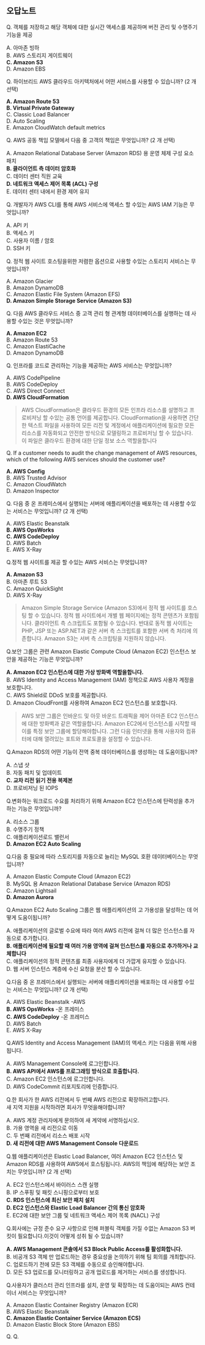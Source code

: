 오답노트
------------

Q. 객체를 저장하고 해당 객체에 대한 실시간 액세스를 제공하며 버전 관리 및 수명주기 기능을 제공           

A. 아마존 빙하           
B. AWS 스토리지 게이트웨이           
**C. Amazon S3**           
D. Amazon EBS           

Q. 하이브리드 AWS 클라우드 아키텍처에서 어떤 서비스를 사용할 수 있습니까? (2 개 선택)           

**A. Amazon Route 53**           
**B. Virtual Private Gateway**           
C. Classic Load Balancer           
D. Auto Scaling           
E. Amazon CloudWatch default metrics           

Q. AWS 공동 책임 모델에서 다음 중 고객의 책임은 무엇입니까? (2 개 선택)           

A. Amazon Relational Database Server (Amazon RDS) 용 운영 체제 구성 요소 패치           
**B. 클라이언트 측 데이터 암호화**           
C. 데이터 센터 직원 교육           
**D. 네트워크 액세스 제어 목록 (ACL) 구성**           
E. 데이터 센터 내에서 환경 제어 유지           

Q. 개발자가 AWS CLI를 통해 AWS 서비스에 액세스 할 수있는 AWS IAM 기능은 무엇입니까?           

A. API 키           
B. 액세스 키           
C. 사용자 이름 / 암호           
D. SSH 키           

Q. 정적 웹 사이트 호스팅을위한 저렴한 옵션으로 사용할 수있는 스토리지 서비스는 무엇입니까?           

A. Amazon Glacier           
B. Amazon DynamoDB           
C. Amazon Elastic File System (Amazon EFS)           
**D. Amazon Simple Storage Service (Amazon S3)**           

Q. 다음 AWS 클라우드 서비스 중 고객 관리 형 관계형 데이터베이스를 실행하는 데 사용할 수있는 것은 무엇입니까?           

**A. Amazon EC2**           
B. Amazon Route 53           
C. Amazon ElastiCache           
D. Amazon DynamoDB           

Q. 인프라를 코드로 관리하는 기능을 제공하는 AWS 서비스는 무엇입니까?           

A. AWS CodePipeline           
B. AWS CodeDeploy           
C. AWS Direct Connect           
**D. AWS CloudFormation**           

> AWS CloudFormation은 클라우드 환경의 모든 인프라 리소스를 설명하고 프로비저닝 할 수있는 공통 언어를 제공합니다. CloudFormation을 사용하면 간단한 텍스트 파일을 사용하여 모든 리전 및 계정에서 애플리케이션에 필요한 모든 리소스를 자동화되고 안전한 방식으로 모델링하고 프로비저닝 할 수 있습니다. 이 파일은 클라우드 환경에 대한 단일 정보 소스 역할을합니다           


Q. If a customer needs to audit the change management of AWS resources, which of the following AWS services should the customer use?           

**A. AWS Config**           
B. AWS Trusted Advisor           
C. Amazon CloudWatch           
D. Amazon Inspector           

Q. 다음 중 온 프레미스에서 실행되는 서버에 애플리케이션을 배포하는 데 사용할 수있는 서비스는 무엇입니까? (2 개 선택)           

A. AWS Elastic Beanstalk           
**B. AWS OpsWorks**           
**C. AWS CodeDeploy**           
D. AWS Batch           
E. AWS X-Ray           

Q.정적 웹 사이트를 제공 할 수있는 AWS 서비스는 무엇입니까?          

**A. Amazon S3**          
B. 아마존 루트 53          
C. Amazon QuickSight          
D. AWS X-Ray          
> Amazon Simple Storage Service (Amazon S3)에서 정적 웹 사이트를 호스팅 할 수 있습니다. 정적 웹 사이트에서 개별 웹 페이지에는 정적 콘텐츠가 포함됩니다. 클라이언트 측 스크립트도 포함될 수 있습니다. 반대로 동적 웹 사이트는 PHP, JSP 또는 ASP.NET과 같은 서버 측 스크립트를 포함한 서버 측 처리에 의존합니다. Amazon
S3는 서버 측 스크립팅을 지원하지 않습니다.          

Q.보안 그룹은 관련 Amazon Elastic Compute Cloud (Amazon EC2) 인스턴스 보안을 제공하는 기능은 무엇입니까?          

**A. Amazon EC2 인스턴스에 대한 가상 방화벽 역할을합니다.**          
B. AWS Identity and Access Management (IAM) 정책으로 AWS 사용자 계정을 보호합니다.          
C. AWS Shield로 DDoS 보호를 제공합니다.          
D. Amazon CloudFront를 사용하여 Amazon EC2 인스턴스를 보호합니다.          
> AWS 보안 그룹은 인바운드 및 아웃 바운드 트래픽을 제어 아마존 EC2 인스턴스에 대한 방화벽과 같은 역할을합니다. Amazon
EC2에서 인스턴스를 시작할 때 이를 특정 보안 그룹에 할당해야합니다.
그런 다음 인터넷을 통해 사용자와 컴퓨터에 대해 열려있는 포트와 프로토콜을 설정할 수 있습니다.          

Q.Amazon RDS의 어떤 기능이 전역 중복 데이터베이스를 생성하는 데 도움이됩니까?          

A. 스냅 샷          
B. 자동 패치 및 업데이트          
**C. 교차 리전 읽기 전용 복제본**          
D. 프로비저닝 된 IOPS          

Q.변화하는 워크로드 수요를 처리하기 위해 Amazon EC2 인스턴스에 탄력성을 추가하는 기능은 무엇입니까?          

A. 리소스 그룹          
B. 수명주기 정책          
C. 애플리케이션로드 밸런서          
**D. Amazon EC2 Auto Scaling**          

Q.다음 중 필요에 따라 스토리지를 자동으로 늘리는 MySQL 호환 데이터베이스는 무엇입니까?          

A. Amazon Elastic Compute Cloud (Amazon EC2)          
B. MySQL 용 Amazon Relational Database Service (Amazon RDS)          
C. Amazon Lightsail          
**D. Amazon Aurora**          

Q.Amazon EC2 Auto Scaling 그룹은 웹 애플리케이션의 고 가용성을 달성하는 데 어떻게 도움이됩니까?          

A. 애플리케이션의 글로벌 수요에 따라 여러 AWS 리전에 걸쳐 더 많은 인스턴스를 자동으로 추가합니다.          
**B. 애플리케이션에 필요할 때 여러 가용 영역에 걸쳐 인스턴스를 자동으로 추가하거나 교체합니다**          
C. 애플리케이션의 정적 콘텐츠를 최종 사용자에게 더 가깝게 유지할 수 있습니다.          
D. 웹 서버 인스턴스 계층에 수신 요청을 분산 할 수 있습니다.          

Q.다음 중 온 프레미스에서 실행되는 서버에 애플리케이션을 배포하는 데 사용할 수있는 서비스는 무엇입니까? (2 개 선택)          

A. AWS Elastic Beanstalk -AWS          
**B. AWS OpsWorks** -온 프레미스          
**C. AWS CodeDeploy** -온 프레미스          
D. AWS Batch          
E. AWS X-Ray          

Q.AWS Identity and Access Management (IAM)의 액세스 키는 다음을 위해 사용됩니다.          

A. AWS Management Console에 로그인합니다.          
**B. AWS API에서 AWS를 프로그래밍 방식으로 호출합니다.**          
C. Amazon EC2 인스턴스에 로그인합니다.          
D. AWS CodeCommit 리포지토리에 인증합니다.          

Q.한 회사가 한 AWS 리전에서 두 번째 AWS 리전으로 확장하려고합니다.          
새 지역 지원을 시작하려면 회사가 무엇을해야합니까?          

A. AWS 계정 관리자에게 문의하여 새 계약에 서명하십시오.          
B. 가용 영역을 새 리전으로 이동          
C. 두 번째 리전에서 리소스 배포 시작          
**D. 새 리전에 대한 AWS Management Console 다운로드**          

Q.웹 애플리케이션은 Elastic Load Balancer, 여러 Amazon EC2 인스턴스 및 Amazon RDS를 사용하여 AWS에서 호스팅됩니다.
AWS의 책임에 해당하는 보안 조치는 무엇입니까? (2 개 선택)       

A. EC2 인스턴스에서 바이러스 스캔 실행       
B. IP 스푸핑 및 패킷 스니핑으로부터 보호       
**C. RDS 인스턴스에 최신 보안 패치 설치**      
**D. EC2 인스턴스와 Elastic Load Balancer 간의 통신 암호화**     
E. EC2에 대한 보안 그룹 및 네트워크 액세스 제어 목록 (NACL) 구성       

Q.회사에는 규정 준수 요구 사항으로 인해 퍼블릭 객체를 가질 수없는 Amazon S3 버킷이 필요합니다.이것이 어떻게 성취 될 수 있습니까?      

**A. AWS Management 콘솔에서 S3 Block Public Access를 활성화합니다.**      
B. 비공개 S3 객체 만 업로드하는 경우 중요성을 논의하기 위해 팀 회의를 개최합니다.      
C. 업로드하기 전에 모든 S3 객체를 수동으로 승인해야합니다.      
D. 모든 S3 업로드를 모니터링하고 공개 업로드를 제거하는 서비스를 생성합니다.      

Q.사용자가 클러스터 관리 인프라를 설치, 운영 및 확장하는 데 도움이되는 AWS 컨테이너 서비스는 무엇입니까?      

A. Amazon Elastic Container Registry (Amazon ECR)     
B. AWS Elastic Beanstalk     
**C. Amazon Elastic Container Service (Amazon ECS)**      
D. Amazon Elastic Block Store (Amazon EBS)     

Q.
Q.
